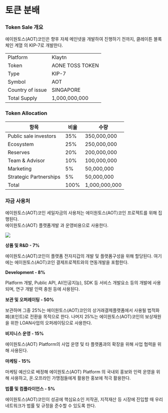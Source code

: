 # 토큰 분배

### Token Sale 개요

에이원토스(AOT)코인은 향후 자체 메인넷을 개발하여 진행하기 전까지, 클레이튼 블록체인 계열 의 KIP-7로 개발한다.

|                  |                 |
| ---------------- | --------------- |
| Platform         | Klaytn          |
| Token            | AONE TOSS TOKEN |
| Type             | KIP-7           |
| Symbol           | AOT             |
| Country of issue | SINGAPORE       |
| Total Supply     | 1,000,000,000   |

### Token Allocation

| 항목                     | 비율   | 수량            |
| ---------------------- | ---- | ------------- |
| Public sale investors  | 35%  | 350,000,000   |
| Ecosystem              | 25%  | 250,000,000   |
| Reserves               | 20%  | 200,000,000   |
| Team & Advisor         | 10%  | 100,000,000   |
| Marketing              | 5%   | 50,000,000    |
| Strategic Partnerships | 5%   | 50,000,000    |
| Total                  | 100% | 1,000,000,000 |

### 자금 사용처

에이원토스(AOT)코인 세일자금의 사용처는 에이원토스(AOT)코인 프로젝트를 위해 집행된다. \
에이원토스(AOT) 플랫폼개발 과 운영비용으로 사용한다.

![](.gitbook/assets/자금사용처\_20220624.png)

**상품 및 R\&D - 7%**

에이원토스(AOT)코인이 플랫폼 전자지갑의 개발 및 플랫폼구성을 위해 할당된다. 여기에는 에이원토스(AOT)코인 결제프로젝트와의 연동개발을 포함한다.

**Development - 8%**

Platform 개발, Public API, AI(인공지능), SDK 등 서비스 개발요소 등의 개발에 사용되며, 연구 개발 인력 충원 등에 사용된다.

**보관 및 오퍼레이팅 - 50%**

보관하며 그중 25%는 에이원토스(AOT)코인의 상거래결제플랫폼에서 사용될 법적화폐(포인트)로 전환을 목적으로 한다. 나머지 25%는 에이원토스(AOT)코인의 보상재원을 위한 LOAN사업의 오퍼레이팅으로 사용한다.

**비지니스 운영 - 15%**

에이원토스(AOT) Platform의 사업 운영 및 타 플랫폼과의 확장을 위해 사업 협력을 위해 사용된다.

**마케팅 - 15%**

마케팅 예산으로 배정해 에이원토스(AOT) Platform 의 국내외 홍보와 인력 운영을 위해 사용하고, 온.오프라인 가맹점들에게 활용한 홍보에 적극 활용한다.

**법률 및 컴플라이언스 - 5%**

에이원토스(AOT)코인이 성공에 핵심요소인 저작권, 지적재산 등 시장에 진입할 때 우리 네트워크가 법률 및 규정을 준수할 수 있도록 한다.
